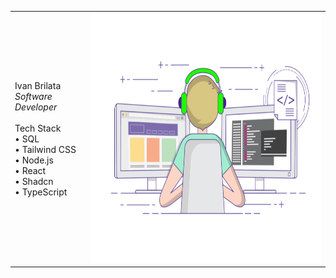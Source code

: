 | | |
|---|---|
| Ivan Brilata<br>*Software Developer*<br><br>Tech Stack<br>• SQL<br>• Tailwind CSS<br>• Node.js<br>• React<br>• Shadcn<br>• TypeScript | <img src="https://raw.githubusercontent.com/pspiagicw/pspiagicw/master/gif3.gif" alt="Coding Animation" width="600" height="400" /> |
